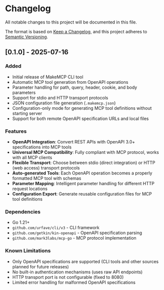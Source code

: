 # Changelog

All notable changes to this project will be documented in this file.

The format is based on [Keep a Changelog](https://keepachangelog.com/en/1.0.0/),
and this project adheres to [Semantic Versioning](https://semver.org/spec/v2.0.0.html).

## [0.1.0] - 2025-07-16

### Added
- Initial release of MakeMCP CLI tool
- Automatic MCP tool generation from OpenAPI operations
- Parameter handling for path, query, header, cookie, and body parameters
- Support for stdio and HTTP transport protocols
- JSON configuration file generation (`.makemcp.json`)
- Configuration-only mode for generating MCP tool definitions without starting server
- Support for both remote OpenAPI specification URLs and local files

### Features
- **OpenAPI Integration**: Convert REST APIs with OpenAPI 3.0+ specifications into MCP tools
- **Universal MCP Compatibility**: Fully compliant with MCP protocol, works with all MCP clients
- **Flexible Transport**: Choose between stdio (direct integration) or HTTP (web access) transport protocols
- **Auto-generated Tools**: Each OpenAPI operation becomes a properly formatted MCP tool with schemas
- **Parameter Mapping**: Intelligent parameter handling for different HTTP request locations
- **Configuration Export**: Generate reusable configuration files for MCP tool definitions

### Dependencies
- Go 1.21+
- `github.com/urfave/cli/v3` - CLI framework
- `github.com/getkin/kin-openapi` - OpenAPI specification parsing
- `github.com/mark3labs/mcp-go` - MCP protocol implementation

### Known Limitations
- Only OpenAPI specifications are supported (CLI tools and other sources planned for future releases)
- No built-in authentication mechanisms (uses raw API endpoints)
- HTTP transport port is not configurable (fixed to 8080)
- Limited error handling for malformed OpenAPI specifications

